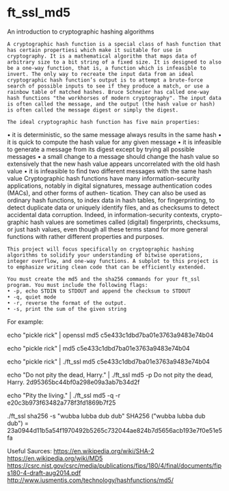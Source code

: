 # ft_ssl_md5

An introduction to cryptographic hashing algorithms

	A cryptographic hash function is a special class of hash function that has certain propertiesi which make it suitable for use in cryptography. It is a mathematical algorithm that maps data of arbitrary size to a bit string of a fixed size. It is designed to also be a one-way function, that is, a function which is infeasible to invert. The only way to recreate the input data from an ideal cryptographic hash function’s output is to attempt a brute-force search of possible inputs to see if they produce a match, or use a rainbow table of matched hashes. Bruce Schneier has called one-way hash functions "the workhorses of modern cryptography". The input data is often called the message, and the output (the hash value or hash) is often called the message digest or simply the digest.

	The ideal cryptographic hash function has five main properties:

• it is deterministic, so the same message always results in the same hash
• it is quick to compute the hash value for any given message
• it is infeasible to generate a message from its digest except by trying all possible messages
• a small change to a message should change the hash value so extensively that the new hash value appears uncorrelated with the old hash value
• it is infeasible to find two different messages with the same hash value Cryptographic hash functions have many information-security applications, notably in digital signatures, message authentication codes (MACs), and other forms of authen- tication. They can also be used as ordinary hash functions, to index data in hash tables, for fingerprinting, to detect duplicate data or uniquely identify files, and as checksums to detect accidental data corruption. Indeed, in information-security contexts, crypto- graphic hash values are sometimes called (digital) fingerprints, checksums, or just hash values, even though all these terms stand for more general functions with rather different properties and purposes.

	This project will focus specifically on cryptographic hashing algorithms to solidify your understanding of bitwise operations, integer overflow, and one-way functions. A subplot to this project is to emphasize writing clean code that can be efficiently extended.

	You must create the md5 and the sha256 commands for your ft_ssl program. You must include the following flags:
	• -p, echo STDIN to STDOUT and append the checksum to STDOUT
	• -q, quiet mode
	• -r, reverse the format of the output.
	• -s, print the sum of the given string

For example:

echo "pickle rick" | openssl md5
c5e433c1dbd7ba01e3763a9483e74b04

echo "pickle rick" | md5
c5e433c1dbd7ba01e3763a9483e74b04

echo "pickle rick" | ./ft_ssl md5
c5e433c1dbd7ba01e3763a9483e74b04

echo "Do not pity the dead, Harry." | ./ft_ssl md5 -p
Do not pity the dead, Harry.
2d95365bc44bf0a298e09a3ab7b34d2f

echo "Pity the living." | ./ft_ssl md5 -q -r
e20c3b973f63482a778f3fd1869b7f25

./ft_ssl sha256 -s "wubba lubba dub dub"
SHA256 ("wubba lubba dub dub") = 23a0944d11b5a54f1970492b5265c732044ae824b7d5656acb193e7f0e51e5fa

Useful Saurces: https://en.wikipedia.org/wiki/SHA-2
 https://en.wikipedia.org/wiki/MD5
 https://csrc.nist.gov/csrc/media/publications/fips/180/4/final/documents/fips180-4-draft-aug2014.pdf
 http://www.iusmentis.com/technology/hashfunctions/md5/
